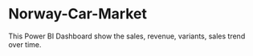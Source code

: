 # Norway-Car-Market
This Power BI Dashboard show the sales, revenue, variants, sales trend over time.
